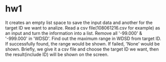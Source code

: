 # hw1
It creates an empty list space to save the input data and another for the target ID we want to analize.
Read a csv file(108061216.csv for example) as an input and turn the information into a list.
Remove all '-99.000' & '-999.000' in 'WDSD'.
Find out the maximum range in WDSD from target ID.
If successfully found, the range would be shown.
If failed, 'None' would be shown.
Briefly, we give it a csv file and choose the target ID we want, then the result(include ID) will be shown on the screen. 
